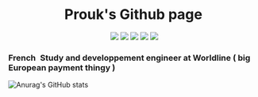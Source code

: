 <h1 align="center">Prouk's Github page</h1>

<div align="center">
  <img src"https://img.shields.io/badge/Github-grey?style=flat&logo=github&link=https%3A%2F%2Fgithub.com%2FProuk)">
  <img src="https://img.shields.io/badge/in-blue?style=flat&logo=Linkedin&link=https%3A%2F%2Fwww.linkedin.com%2Fin%2Fvalentin-tahon%2F">
  <img src="https://img.shields.io/badge/Mastodon-grey?logo=Mastodon&link=https%3A%2F%2Finfosec.exchange%2F%40Prouk">
  <img src="https://img.shields.io/twitter/follow/Prouk_?label=%40Prouk_&link=https%3A%2F%2Fx.com%2FProuk_">
  <img src="https://img.shields.io/badge/prouk-grey?style=flat&logo=Discord">
  <img src="https://img.shields.io/discord/1239904260179623997?style=flat&logo=Discord&label=Server&link=https%3A%2F%2Fdiscord.gg%2FU566M3pvYr">
</div>

### French <img src="https://go.dev/images/go-logo-blue.svg" height="1em"> Study and developpement engineer at Worldline ( big European payment thingy )

![Anurag's GitHub stats](https://github-readme-stats.vercel.app/api?username=Prouk&show_icons=true&theme=date_night)
